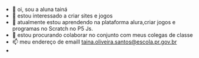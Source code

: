 - 👋 oi, sou a aluna tainá
- 👀 estou interessado a criar sites e jogos
- 🌱 atualmente estou aprendendo na plataforma alura,criar jogos e programas no Scratch no P5 Js.
- 💞️ estou procurando colaborar no conjunto com meus colegas de classe
- 📫 meu endereço de emaill taina.oliveira.santos@escola.pr.gov.br
- 

<!---
taina2005/taina2005 is a ✨ special ✨ repository because its `README.md` (this file) appears on your GitHub profile.
You can click the Preview link to take a look at your changes.
--->
